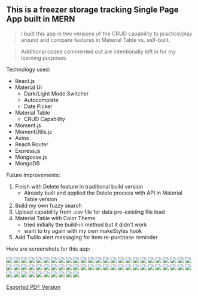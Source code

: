 ## This is a freezer storage tracking Single Page App built in MERN

> I built this app in two versions of the CRUD capability to practice/play around and compare features in Material Table vs. self-built.

> Additional codes commented out are intentionally left in for my learning purposes


Technology used:

- React.js
- Material UI
  - Dark/Light Mode Switcher
  - Autocomplete
  - Date Picker
- Material Table
  - CRUD Capability
- Moment.js
- MomentUtils.js
- Axios
- Reach Router
- Express.js
- Mongoose.js
- MongoDB

Future Improvements:

1. Finish with Delete feature in traditional build version
   - Already built and applied the Delete process with API in Material Table version
1. Build my own fuzzy search
1. Upload capability from .csv file for data pre-existing file load
1. Material Table with Color Theme
   - tried initially the build-in method but it didn't work
   - want to try again with my own makeStyles hook
1. Add Twilio alert messaging for item re-purchase reminder

Here are screenshots for this app:

![](Screenshots/Freeze-or-Spoil_01.png)
![](Screenshots/Freeze-or-Spoil_02.png)
![](Screenshots/Freeze-or-Spoil_03.png)
![](Screenshots/Freeze-or-Spoil_04.png)
![](Screenshots/Freeze-or-Spoil_05.png)
![](Screenshots/Freeze-or-Spoil_06.png)
![](Screenshots/Freeze-or-Spoil_07.png)
![](Screenshots/Freeze-or-Spoil_08.png)
![](Screenshots/Freeze-or-Spoil_09.png)
![](Screenshots/Freeze-or-Spoil_10.png)
![](Screenshots/Freeze-or-Spoil_11.png)
![](Screenshots/Freeze-or-Spoil_12.png)
![](Screenshots/Freeze-or-Spoil_13.png)
![](Screenshots/Freeze-or-Spoil_14.png)
![](Screenshots/Freeze-or-Spoil_15.png)
![](Screenshots/Freeze-or-Spoil_16.png)
![](Screenshots/Freeze-or-Spoil_17.png)
![](Screenshots/Freeze-or-Spoil_18.png)
![](Screenshots/Freeze-or-Spoil_19.png)
![](Screenshots/Freeze-or-Spoil_20.png)
![](Screenshots/Freeze-or-Spoil_21.png)
![](Screenshots/Freeze-or-Spoil_22.png)
![](Screenshots/Freeze-or-Spoil_23.png)
![](Screenshots/Freeze-or-Spoil_24.png)
![](Screenshots/Freeze-or-Spoil_25.png)
![](Screenshots/Freeze-or-Spoil_26.png)
![](Screenshots/Freeze-or-Spoil_27.png)
![](Screenshots/Freeze-or-Spoil_28.png)
![](Screenshots/Freeze-or-Spoil_29.png)
![](Screenshots/Freeze-or-Spoil_30.png)
![](Screenshots/Freeze-or-Spoil_31.png)
![](Screenshots/Freeze-or-Spoil_32.png)
![](Screenshots/Freeze-or-Spoil_33.png)
![](Screenshots/Freeze-or-Spoil_34.png)
![](Screenshots/Freeze-or-Spoil_35.png)
![](Screenshots/Freeze-or-Spoil_36.png)
![](Screenshots/Freeze-or-Spoil_37.png)
![](Screenshots/Freeze-or-Spoil_38.png)
![](Screenshots/Freeze-or-Spoil_39.png)
![](Screenshots/Freeze-or-Spoil_40.png)
![](Screenshots/Freeze-or-Spoil_41.png)
![](Screenshots/Freeze-or-Spoil_42.png)
![](Screenshots/Freeze-or-Spoil_43.png)
![](Screenshots/Freeze-or-Spoil_44.png)
![](Screenshots/Freeze-or-Spoil_45.png)
![](Screenshots/Freeze-or-Spoil_46.png)
![](Screenshots/Freeze-or-Spoil_47.png)
![](Screenshots/Freeze-or-Spoil_48.png)
![](Screenshots/Freeze-or-Spoil_49.png)
![](Screenshots/Freeze-or-Spoil_50.png)
![](Screenshots/Freeze-or-Spoil_51.png)
![](Screenshots/Freeze-or-Spoil_52.png)
![](Screenshots/Freeze-or-Spoil_53.png)
![](Screenshots/Freeze-or-Spoil_54.png)
![](Screenshots/Freeze-or-Spoil_55.png)
![](Screenshots/Freeze-or-Spoil_56.png)
![](Screenshots/Freeze-or-Spoil_57.png)
![](Screenshots/Freeze-or-Spoil_58.png)
![](Screenshots/Freeze-or-Spoil_59.png)
![](Screenshots/Freeze-or-Spoil_60.png)

[Exported PDF Version](Screenshots/FreezerStorageUpdateWithMaterialTable.pdf)
<!-- [Exported_PDF_Version](./Screenshots/FreezerStorageUpdateWithMaterialTable.pdf) also works -->
